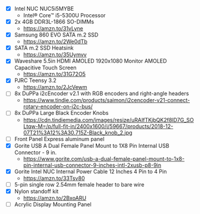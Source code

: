 - [x] Intel NUC NUC5i5MYBE
  * Intel® Core™ i5-5300U Processor
- [x] 2x 4GB DDR3L-1866 SO-DIMMs
  * https://amzn.to/31vLyne
- [x] Samsung 860 EVO SATA m.2 SSD
  * https://amzn.to/2We0dTb
- [x] SATA m.2 SSD Heatsink
  * https://amzn.to/35Uymvv
- [x] Waveshare 5.5in HDMI AMOLED 1920x1080 Monitor AMOLED Capacitive Touch Screen
  * https://amzn.to/31G72O5
- [x] PJRC Teensy 3.2
  * https://amzn.to/2JcVewm
- [ ] 8x DuPPa i2cEncoder v2.1 with RGB encoders and right-angle headers
  * https://www.tindie.com/products/saimon/i2cencoder-v21-connect-rotary-encoder-on-i2c-bus/
- [ ] 8x DuPPa Large Black Encoder Knobs
  * https://cdn.tindiemedia.com/images/resize/uRAIfTKjbQK2f8lD7G_SOLtqw-M=/p/full-fit-in/2400x1600/i/59667/products/2018-12-07T21%3A12%3A30.715Z-Black_knob_2.jpg
- [ ] Front Panel Express aluminum panel
- [x] Gorite USB A Dual Female Panel Mount to 1X8 Pin Internal USB Connector - 9 in.
  * https://www.gorite.com/usb-a-dual-female-panel-mount-to-1x8-pin-internal-usb-connector-9-inches-intl-2xusb-p8-9in
- [x] Gorite Intel NUC Internal Power Cable 12 Inches 4 Pin to 4 Pin
  * https://amzn.to/33Tsv80
- [ ] 5-pin single row 2.54mm female header to bare wire 
- [x] Nylon standoff kit
  * https://amzn.to/2BxoARU
- [ ] Acrylic Display Mounting Panel
